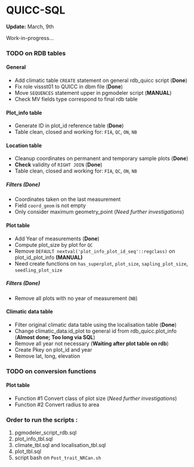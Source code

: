 QUICC-SQL
=========
**Update:** March, 9th

Work-in-progress...

### TODO on RDB tables

#### General

- Add climatic table `CREATE` statement on general rdb_quicc script (**Done**)
- Fix role vissst01 to QUICC in dbm file (**Done**)
- Move `SEQUENCES` statement upper in pgmodeler script (**MANUAL**) 
- Check MV fields type correspond to final rdb table 

#### Plot_info table

- Generate ID in plot_id reference table (**Done**)
- Table clean, closed and working for: `FIA`, `QC`, `ON`, `NB`

#### Location table

- Cleanup coordinates on permanent and temporary sample plots  (**Done**)
- **Check** validity of `RIGHT JOIN` (**Done**)
- Table clean, closed and working for: `FIA`, `QC`, `ON`, `NB`

##### **Filters** (**Done**)
 * Coordinates taken on the last measurement
 * Field `coord_geom` is not empty
 * Only consider maximum geometry_point (*Need further investigations*)

#### Plot table 

- Add Year of measurements (**Done**)
- Compute plot_size by plot for `QC`
- Remove `DEFAULT nextval('plot_info_plot_id_seq'::regclass)` on plot_id_plot_info **(MANUAL)**
- Need create functions on `has_superplot`, `plot_size`, `sapling_plot_size`, `seedling_plot_size`

##### **Filters** (**Done**)
 * Remove all plots with no year of measurement (`NB`)

#### Climatic data table 

- Filter original climatic data table using the localisation table (**Done**)
- Change climatic_data.id_plot to general id from rdb_quicc.plot_info (**Almost done; Too long via SQL**)
- Remove all year not necessary (**Waiting after plot table on rdb**)
- Create Pkey on plot_id and year
- Remove lat, long, elevation

### TODO on conversion functions

#### Plot table

- Function #1 Convert class of plot size (*Need further investigations*)
- Function #2 Convert radius to area 

### Order to run the scripts :

1. pgmodeler_script_rdb.sql
2. plot_info_tbl.sql
3. climate_tbl.sql and localisation_tbl.sql
4. plot_tbl.sql
5. script bash on `Post_trait_NRCan.sh`
